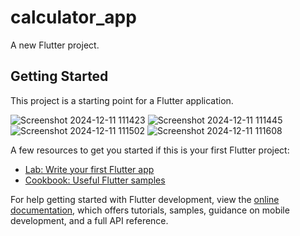 # calculator_app

A new Flutter project.

## Getting Started

This project is a starting point for a Flutter application.

![Screenshot 2024-12-11 111423](https://github.com/user-attachments/assets/ad08cd83-c453-4485-9fb8-9b191150abee)
![Screenshot 2024-12-11 111445](https://github.com/user-attachments/assets/a43f92a4-1b8f-40cd-a008-9d85d05e1138)
![Screenshot 2024-12-11 111502](https://github.com/user-attachments/assets/68416a52-7ab4-41bb-83f5-852f5added8d)
![Screenshot 2024-12-11 111608](https://github.com/user-attachments/assets/6fca8890-de30-4ea7-9af9-da113ff3269c)



A few resources to get you started if this is your first Flutter project:

- [Lab: Write your first Flutter app](https://docs.flutter.dev/get-started/codelab)
- [Cookbook: Useful Flutter samples](https://docs.flutter.dev/cookbook)

For help getting started with Flutter development, view the
[online documentation](https://docs.flutter.dev/), which offers tutorials,
samples, guidance on mobile development, and a full API reference.
